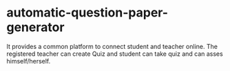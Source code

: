 # automatic-question-paper-generator
It provides a common platform to connect student and teacher online. The registered teacher can create Quiz and student can take quiz and can asses himself/herself.
